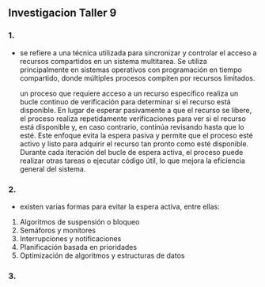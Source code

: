 ## Investigacion Taller 9


### 1.
   * se refiere a una técnica utilizada para sincronizar y controlar el acceso a recursos compartidos en un sistema multitarea. Se utiliza principalmente en sistemas operativos con programación en tiempo compartido, donde múltiples procesos compiten por recursos limitados.
   
      un proceso que requiere acceso a un recurso específico realiza un bucle continuo de verificación para determinar si el recurso está disponible. En lugar de esperar pasivamente a que el recurso se libere, el proceso realiza repetidamente verificaciones para ver si el recurso está disponible y, en caso contrario, continúa revisando hasta que lo esté.
Este enfoque evita la espera pasiva y permite que el proceso esté activo y listo para adquirir el recurso tan pronto como esté disponible. Durante cada iteración del bucle de espera activa, el proceso puede realizar otras tareas o ejecutar código útil, lo que mejora la eficiencia general del sistema.

### 2.

* existen varias formas para evitar la espera activa, entre ellas:

1. Algoritmos de suspensión o bloqueo
2. Semáforos y monitores
3. Interrupciones y notificaciones
4. Planificación basada en prioridades
5. Optimización de algoritmos y estructuras de datos

### 3.
